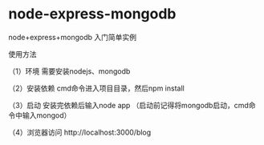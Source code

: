 # node-express-mongodb
node+express+mongodb 入门简单实例

使用方法

（1）环境
需要安装nodejs、mongodb

（2）安装依赖
cmd命令进入项目目录，然后npm install

（3）启动
安装完依赖后输入node app  （启动前记得将mongodb启动，cmd命令中输入mongod）

（4）浏览器访问 http://localhost:3000/blog
